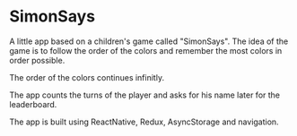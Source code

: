 # SimonSays

A little app based on a children's game called "SimonSays".
The idea of the game is to follow the order of the colors and remember the most colors in order possible.

The order of the colors continues infinitly.

The app counts the turns of the player and asks for his name later for the leaderboard.

The app is built using ReactNative, Redux, AsyncStorage and navigation.
